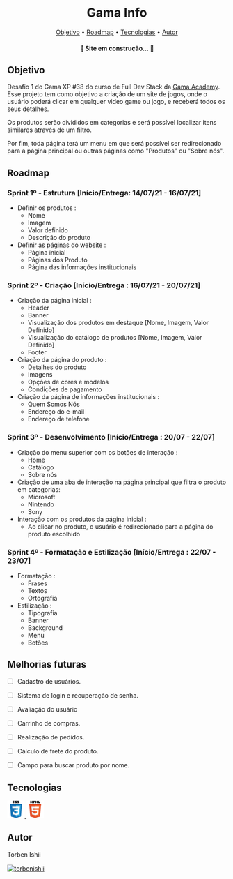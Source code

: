 <h1 align="center">Gama Info</h1>

<p align="center">
 <a href="#objetivo">Objetivo</a> •
 <a href="#roadmap">Roadmap</a> • 
 <a href="#tecnologias">Tecnologias</a> • 
 <a href="#autor">Autor</a>
</p>

<h4 align="center"> 
	🚧  Site em construção...  🚧 
</h4>

## **Objetivo**

Desafio 1 do Gama XP #38 do curso de Full Dev Stack da [Gama Academy](https://www.gama.academy/ "Site da Gama Academy"). Esse projeto tem como objetivo a criação de um site de jogos, onde o usuário poderá clicar em qualquer video game ou jogo, e receberá todos os seus detalhes.

Os produtos serão divididos em categorias e será possível localizar itens similares através de um filtro.

Por fim, toda página terá um menu em que será possível ser redirecionado para a página principal ou outras páginas como "Produtos" ou "Sobre nós".

## **Roadmap** 

### Sprint 1º - Estrutura [Início/Entrega: 14/07/21 - 16/07/21]

* Definir os produtos :
    * Nome
    * Imagem
    * Valor definido
    * Descrição do produto
* Definir as páginas do website :
    * Página inicial
    * Páginas dos Produto 
    * Página das informações institucionais

### Sprint 2º - Criação [Início/Entrega : 16/07/21 - 20/07/21]

* Criação da página inicial :
    * Header
    * Banner
    * Visualização dos produtos em destaque [Nome, Imagem, Valor Definido]
    * Visualização do catálogo de produtos [Nome, Imagem, Valor Definido]
    * Footer
* Criação da página do produto :
    * Detalhes do produto
    * Imagens
    * Opções de cores e modelos
    * Condições de pagamento
* Criação da página de informações institucionais :
    * Quem Somos Nós
    * Endereço do e-mail
    * Endereço de telefone
  
### Sprint 3º - Desenvolvimento [Início/Entrega : 20/07 - 22/07]

* Criação do menu superior com os botões de interação :
    * Home
    * Catálogo 
    * Sobre nós
* Criação de uma aba de interação na página principal que filtra o produto em categorias:
    * Microsoft
    * Nintendo
    * Sony
* Interação com os produtos da página inicial :
    * Ao clicar no produto, o usuário é redirecionado para a página do produto escolhido


### Sprint 4º - Formatação e Estilização [Início/Entrega : 22/07 - 23/07]

* Formatação :
    * Frases
    * Textos
    * Ortografia
* Estilização :
    * Tipografia
    * Banner
    * Background
    * Menu 
    * Botões

## Melhorias futuras
- [ ] Cadastro de usuários.
- [ ] Sistema de login e recuperação de senha.
- [ ] Avaliação do usuário
- [ ] Carrinho de compras.
- [ ] Realização de pedidos.
- [ ] Cálculo de frete do produto.
- [ ] Campo para buscar produto por nome.



## Tecnologias

<p align="left"> <a href="https://www.w3schools.com/css/" target="_blank"> <img src="https://raw.githubusercontent.com/devicons/devicon/master/icons/css3/css3-original-wordmark.svg" alt="css3" width="40" height="40"/> </a> <a href="https://www.w3.org/html/" target="_blank"> <img src="https://raw.githubusercontent.com/devicons/devicon/master/icons/html5/html5-original-wordmark.svg" alt="html5" width="40" height="40"/> </a> </p>

## Autor

Torben Ishii 

<a href="https://linkedin.com/in/torbenishii" target="blank"><img align="center" src="https://raw.githubusercontent.com/rahuldkjain/github-profile-readme-generator/master/src/images/icons/Social/linked-in-alt.svg" alt="torbenishii" height="30" width="40" /></a>
</p>


